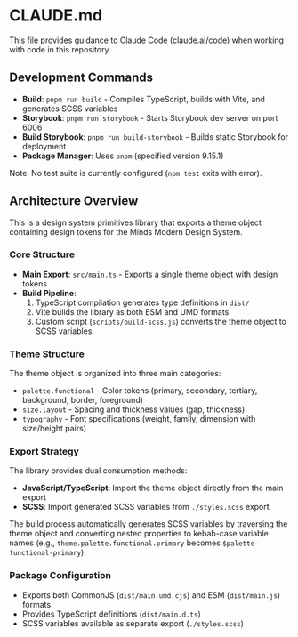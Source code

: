 # CLAUDE.md

This file provides guidance to Claude Code (claude.ai/code) when working with code in this repository.

## Development Commands

- **Build**: `pnpm run build` - Compiles TypeScript, builds with Vite, and generates SCSS variables
- **Storybook**: `pnpm run storybook` - Starts Storybook dev server on port 6006
- **Build Storybook**: `pnpm run build-storybook` - Builds static Storybook for deployment
- **Package Manager**: Uses `pnpm` (specified version 9.15.1)

Note: No test suite is currently configured (`npm test` exits with error).

## Architecture Overview

This is a design system primitives library that exports a theme object containing design tokens for the Minds Modern Design System.

### Core Structure

- **Main Export**: `src/main.ts` - Exports a single theme object with design tokens
- **Build Pipeline**: 
  1. TypeScript compilation generates type definitions in `dist/`
  2. Vite builds the library as both ESM and UMD formats
  3. Custom script (`scripts/build-scss.js`) converts the theme object to SCSS variables

### Theme Structure

The theme object is organized into three main categories:
- `palette.functional` - Color tokens (primary, secondary, tertiary, background, border, foreground)
- `size.layout` - Spacing and thickness values (gap, thickness)
- `typography` - Font specifications (weight, family, dimension with size/height pairs)

### Export Strategy

The library provides dual consumption methods:
- **JavaScript/TypeScript**: Import the theme object directly from the main export
- **SCSS**: Import generated SCSS variables from `./styles.scss` export

The build process automatically generates SCSS variables by traversing the theme object and converting nested properties to kebab-case variable names (e.g., `theme.palette.functional.primary` becomes `$palette-functional-primary`).

### Package Configuration

- Exports both CommonJS (`dist/main.umd.cjs`) and ESM (`dist/main.js`) formats
- Provides TypeScript definitions (`dist/main.d.ts`)
- SCSS variables available as separate export (`./styles.scss`)